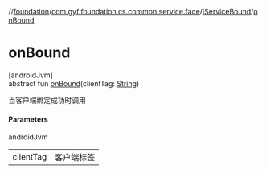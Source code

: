 //[foundation](../../../index.md)/[com.gyf.foundation.cs.common.service.face](../index.md)/[IServiceBound](index.md)/[onBound](on-bound.md)

# onBound

[androidJvm]\
abstract fun [onBound](on-bound.md)(clientTag: [String](https://kotlinlang.org/api/core/kotlin-stdlib/kotlin/-string/index.html))

当客户端绑定成功时调用

#### Parameters

androidJvm

| | |
|---|---|
| clientTag | 客户端标签 |